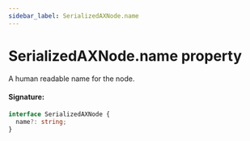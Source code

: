 ```yaml
---
sidebar_label: SerializedAXNode.name
---
```


# SerializedAXNode.name property

A human readable name for the node.

#### Signature:

```typescript
interface SerializedAXNode {
  name?: string;
}
```
